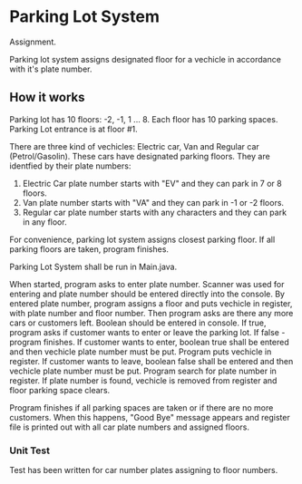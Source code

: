 # Parking Lot System
Assignment. 

Parking lot system assigns designated floor for a vechicle in accordance with it's plate number.

## How it works
Parking lot has 10 floors: -2, -1, 1 ... 8. Each floor has 10 parking spaces. Parking Lot entrance is at floor #1.

There are three kind of vechicles: Electric car, Van and Regular car (Petrol/Gasolin). These cars have designated parking floors. They are identfied by their plate numbers:
1) Electric Car plate number starts with "EV" and they can park in 7 or 8 floors.
2) Van plate number starts with "VA" and they can park in -1 or -2 floors.
3) Regular car plate number starts with any characters and they can park in any floor.

For convenience, parking lot system assigns closest parking floor. If all parking floors are taken, program finishes.

Parking Lot System shall be run in Main.java.

When started, program asks to enter plate number. Scanner was used for entering and plate number should be entered directly into the console.
By entered plate number, program assigns a floor and puts vechicle in register, with plate number and floor number.
Then program asks are there any more cars or customers left. Boolean should be entered in console. 
If true, program asks if customer wants to enter or leave the parking lot. If false - program finishes.
If customer wants to enter, boolean true shall be entered and then vechicle plate number must be put. Program puts vechicle in register.
If customer wants to leave, boolean false shall be entered and then vechicle plate number must be put. Program search for plate number in register.
If plate number is found, vechicle is removed from register and floor parking space clears.

Program finishes if all parking spaces are taken or if there are no more customers.
When this happens, "Good Bye" message appears and register file is printed out with all car plate numbers and assigned floors.

### Unit Test

Test has been written for car number plates assigning to floor numbers.

